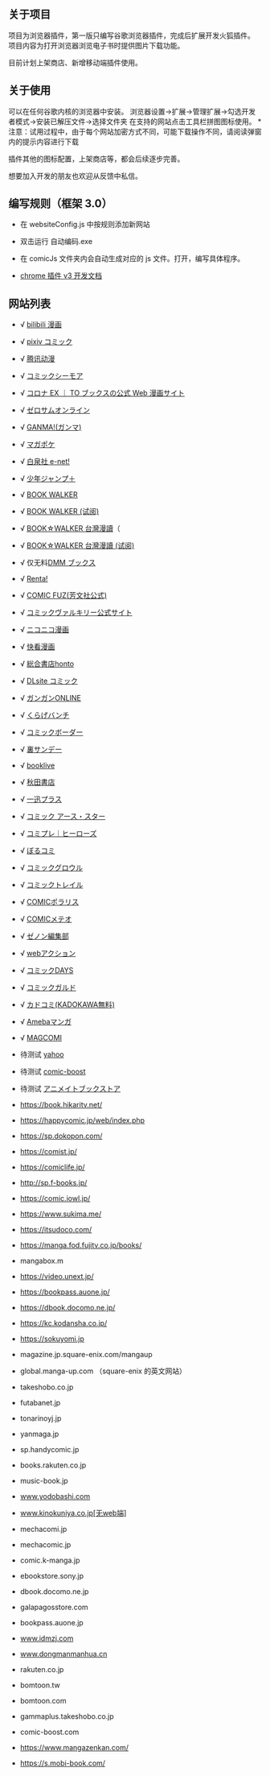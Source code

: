 ## 关于项目

项目为浏览器插件，第一版只编写谷歌浏览器插件，完成后扩展开发火狐插件。
项目内容为打开浏览器浏览电子书时提供图片下载功能。

目前计划上架商店、新增移动端插件使用。

## 关于使用

可以在任何谷歌内核的浏览器中安装。
浏览器设置->扩展->管理扩展->勾选开发者模式->安装已解压文件->选择文件夹
在支持的网站点击工具栏拼图图标使用。
*注意：试用过程中，由于每个网站加密方式不同，可能下载操作不同，请阅读弹窗内的提示内容进行下载

插件其他的图标配置，上架商店等，都会后续逐步完善。



想要加入开发的朋友也欢迎从反馈中私信。

## 编写规则（框架 3.0）

- 在 websiteConfig.js 中按规则添加新网站
- 双击运行 自动编码.exe
- 在 comicJs 文件夹内会自动生成对应的 js 文件。打开，编写具体程序。

- [chrome 插件 v3 开发文档](https://developer.chrome.com/docs/extensions/mv3/)

## 网站列表

- √ [bilibili 漫画](https://manga.bilibili.com)
- √ [pixiv コミック](https://comic.pixiv.net)
- √ [腾讯动漫](https://ac.qq.com)
- √ [コミックシーモア](https://cmoa.jp)
- √ [コロナ EX ｜ TO ブックスの公式 Web 漫画サイト](https://to-corona-ex.com)
- √ [ゼロサムオンライン](https://zerosumonline.com)
- √ [GANMA!(ガンマ)](https://ganma.jp)
- √ [マガポケ](https://shonenmagazine.com)
- √ [白泉社 e-net!](https://www.hakusensha-e.net)
- √ [少年ジャンプ＋](https://shonenjumpplus.com)
- √ [BOOK WALKER](https://bookwalker.jp)
- √ [BOOK WALKER (试阅)](https://bookwalker.jp)
- √ [BOOK☆WALKER 台灣漫讀](https://bookwalker.com.tw)（
- √ [BOOK☆WALKER 台灣漫讀 (试阅)](https://bookwalker.com.tw)
- √ 仅无料[DMM ブックス](https://book.dmm.com)
- √ [Renta!](https://papy.co.jp)
- √ [COMIC FUZ(芳文社公式)](https://comic-fuz.com)
- √ [コミックヴァルキリー公式サイト](https://comic-valkyrie.com)
- √ [ニコニコ漫画 ](https://nicovideo.jp)
- √ [快看漫画 ](https://kuaikanmanhua.com)
- √ [総合書店honto](https://honto.jp)
- √ [DLsite コミック](https://dlsite.com)
- √ [ガンガンONLINE](https://ganganonline.com)
- √ [くらげバンチ](https://kuragebunch.com)
- √ [コミックボーダー](https://comicborder.com)
- √ [裏サンデー](https://urasunday.com)
- √ [booklive](https://booklive.jp/)
- √ [秋田書店](https://championcross.jp/)
- √ [一迅プラス](https://ichijin-plus.com)
- √ [コミック アース・スター](https://comic-earthstar.com)
- √ [コミプレ｜ヒーローズ](https://heros-web.com)
- √ [ぼるコミ](https://voltage-comics.com)
- √ [コミックグロウル](https://comic-growl.com)
- √ [コミックトレイル](https://comic-trail.com)
- √ [COMICポラリス](https://comic-polaris.jp)
- √ [COMICメテオ](https://comic-meteor.jp)
- √ [ゼノン編集部](https://comic-zenon.com)
- √ [webアクション](https://comic-action.com)
- √ [コミックDAYS](https://comic-days.com)
- √ [コミックガルド](https://comic-gardo.com)
- √ [カドコミ(KADOKAWA無料)](https://comic-walker.com)
- √ [Amebaマンガ](https://dokusho-ojikan.jp)
- √ [MAGCOMI](https://magcomi.com)
- 待测试 [yahoo](https://ebookjapan.yahoo.co.jp)
- 待测试 [comic-boost](https://comic-boost.com/)
- 待测试 [アニメイトブックストア](https://animatebookstore.com)





- https://book.hikaritv.net/
- https://happycomic.jp/web/index.php
- https://sp.dokopon.com/
- https://comist.jp/
- https://comiclife.jp/
- http://sp.f-books.jp/
- https://comic.iowl.jp/
- https://www.sukima.me/
- https://itsudoco.com/
- https://manga.fod.fujitv.co.jp/books/
- mangabox.m
- https://video.unext.jp/
- https://bookpass.auone.jp/
- https://dbook.docomo.ne.jp/
- https://kc.kodansha.co.jp/
- https://sokuyomi.jp
- magazine.jp.square-enix.com/mangaup 
- global.manga-up.com （square-enix 的英文网站）
- takeshobo.co.jp
- futabanet.jp 
- tonarinoyj.jp
- yanmaga.jp
- sp.handycomic.jp
- books.rakuten.co.jp
- music-book.jp
- www.yodobashi.com
- www.kinokuniya.co.jp[无web端]
- mechacomi.jp
- mechacomic.jp
- comic.k-manga.jp
- ebookstore.sony.jp
- dbook.docomo.ne.jp
- galapagosstore.com
- bookpass.auone.jp
- www.idmzj.com
- www.dongmanmanhua.cn
- rakuten.co.jp
- bomtoon.tw
- bomtoon.com
- gammaplus.takeshobo.co.jp
- comic-boost.com
- https://www.mangazenkan.com/
- https://s.mobi-book.com/